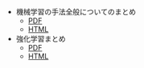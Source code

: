 
- 機械学習の手法全般についてのまとめ
  - [PDF](https://yousukeayada.github.io/machine-learning/ml.pdf)
  - [HTML](https://yousukeayada.github.io/machine-learning/ml.html)
- 強化学習まとめ
  - [PDF](https://yousukeayada.github.io/machine-learning/RL/rl.pdf)
  - [HTML](https://yousukeayada.github.io/machine-learning/RL/rl.html)
